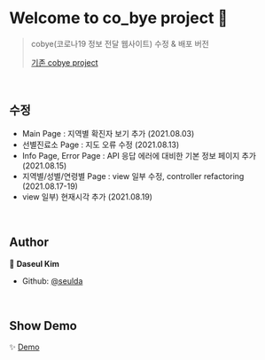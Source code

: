 # Welcome to co_bye project 👋

> cobye(코로나19 정보 전달 웹사이트) 수정 & 배포 버전
> 
> [기존 cobye project](https://github.com/seulda/cobye)
> 

<br>

## 수정 

* Main Page : 지역별 확진자 보기 추가 (2021.08.03)
* 선별진료소 Page : 지도 오류 수정 (2021.08.13)
* Info Page, Error Page : API 응답 에러에 대비한 기본 정보 페이지 추가 (2021.08.15)
* 지역별/성별/연령별 Page : view 일부 수정, controller refactoring (2021.08.17-19)
* view 일부) 현재시각 추가 (2021.08.19)

<br>

## Author

👤 **Daseul Kim**

* Github: [@seulda](https://github.com/seulda)

<br>

## Show Demo

✨ [Demo](https://cobye.site)

